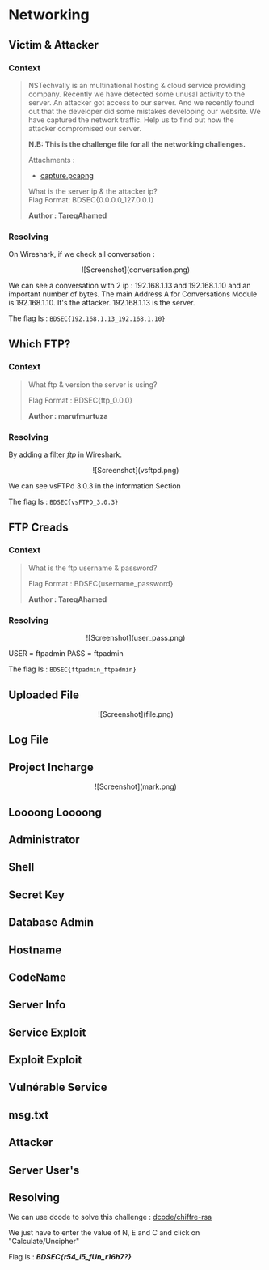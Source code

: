 # Networking

## Victim & Attacker

### Context
> NSTechvally is an multinational hosting & cloud service providing company. Recently we have detected some unusal activity to the server. An attacker got access to our server. And we recently found out that the developer did some mistakes developing our website. We have captured the network traffic. Help us to find out how the attacker compromised our server.  
> 
> **N.B: This is the challenge file for all the networking challenges.**  
> 
> Attachments : 
>  - [capture.pcapng](capture.pcapng)
>  
> What is the server ip & the attacker ip?  
> Flag Format: BDSEC{0.0.0.0_127.0.0.1}
> 
> **Author : TareqAhamed**

### Resolving

On Wireshark, if we check all conversation : 
<p align='center'>
![Screenshot](conversation.png)            
</p>
We can see a conversation with 2 ip : 192.168.1.13 and 192.168.1.10 and an important number of bytes.
The main Address A for Conversations Module is 192.168.1.10. It's the attacker. 192.168.1.13 is the server.

The flag Is : `BDSEC{192.168.1.13_192.168.1.10} `


## Which FTP?

### Context
>What ftp & version the server is using?
>
>Flag Format : BDSEC{ftp_0.0.0}
>
>**Author : marufmurtuza**

### Resolving

By adding a filter _ftp_ in Wireshark. 

<p align='center'>
![Screenshot](vsftpd.png)            
</p>

We can see vsFTPd 3.0.3 in the information Section

The flag Is : `BDSEC{vsFTPD_3.0.3} `

## FTP Creads

### Context
>What is the ftp username & password?
>
>Flag Format : BDSEC{username_password}
>
>**Author : TareqAhamed**

### Resolving

<p align='center'>
![Screenshot](user_pass.png)            
</p>

USER = ftpadmin
PASS = ftpadmin

The flag Is : `BDSEC{ftpadmin_ftpadmin} `

## Uploaded File

<p align='center'>
![Screenshot](file.png)            
</p>

## Log File



## Project Incharge

<p align='center'>
![Screenshot](mark.png)            
</p>

## Loooong Loooong

## Administrator

## Shell

## Secret Key

## Database Admin

## Hostname

## CodeName

## Server Info

## Service Exploit

## Exploit Exploit

## Vulnérable Service

## msg.txt

## Attacker

## Server User's

## Resolving

We can use dcode to solve this challenge : [dcode/chiffre-rsa](https://www.dcode.fr/chiffre-rsa)

We just have to enter the value of N, E and C and click on "Calculate/Uncipher"

Flag Is : **_BDSEC{r54_i5_fUn_r16h7?}_**
